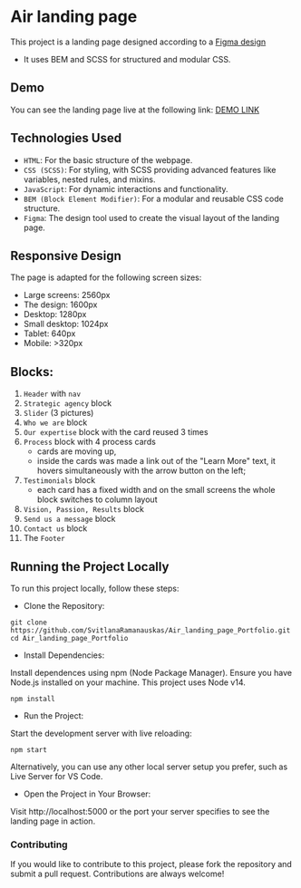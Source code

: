 # Air landing page
This project is a landing page designed according to a [Figma design](https://www.figma.com/file/7qwsWggv9BAxMi2VPhBuPr/Air-(formerly-Dia)?node-id=9138%3A35)
- It uses BEM and SCSS for structured and modular CSS.

## Demo
You can see the landing page live at the following link:  [DEMO LINK](https://svitlanaramanauskas.github.io/Air_landing_page_Portfolio/)

## Technologies Used
- `HTML`: For the basic structure of the webpage.
- `CSS (SCSS)`: For styling, with SCSS providing advanced features like variables, nested rules, and mixins.
- `JavaScript`: For dynamic interactions and functionality.
- `BEM (Block Element Modifier)`: For a modular and reusable CSS code structure.
- `Figma`: The design tool used to create the visual layout of the landing page.

## Responsive Design
The page is adapted for the following screen sizes:
- Large screens: 2560px
- The design: 1600px
- Desktop: 1280px
- Small desktop: 1024px
- Tablet: 640px
- Mobile: >320px

## Blocks:
1. `Header` with `nav`
2. `Strategic agency` block
3. `Slider` (3 pictures)
4. `Who we are` block
5. `Our expertise` block with the card reused 3 times
6. `Process` block with 4 process cards
    - cards are moving up,
    - inside the cards was made a link out of the "Learn More" text, it hovers simultaneously with the arrow button on the left;
7. `Testimonials` block
     - each card has a fixed width and on the small screens the whole block switches to column layout
8. `Vision, Passion, Results` block
9. `Send us a message` block
10. `Contact us` block
11.  The `Footer`

## Running the Project Locally
To run this project locally, follow these steps:

- Clone the Repository:

```
git clone https://github.com/SvitlanaRamanauskas/Air_landing_page_Portfolio.git
cd Air_landing_page_Portfolio
```

- Install Dependencies:

Install dependences using npm (Node Package Manager). Ensure you have Node.js installed on your machine. This project uses Node v14.

`npm install`

- Run the Project:

Start the development server with live reloading:

`npm start`

Alternatively, you can use any other local server setup you prefer, such as Live Server for VS Code.

- Open the Project in Your Browser:

Visit http://localhost:5000 or the port your server specifies to see the landing page in action.

### Contributing
If you would like to contribute to this project, please fork the repository and submit a pull request. Contributions are always welcome!


